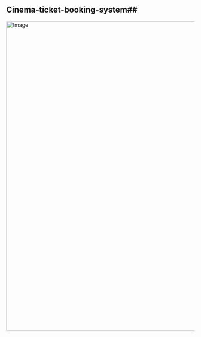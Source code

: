 ## Cinema-ticket-booking-system##
<img width="1225" height="830" alt="Image" src="https://github.com/user-attachments/assets/3202857d-a01c-455b-9840-ee4d77e3d394" />
